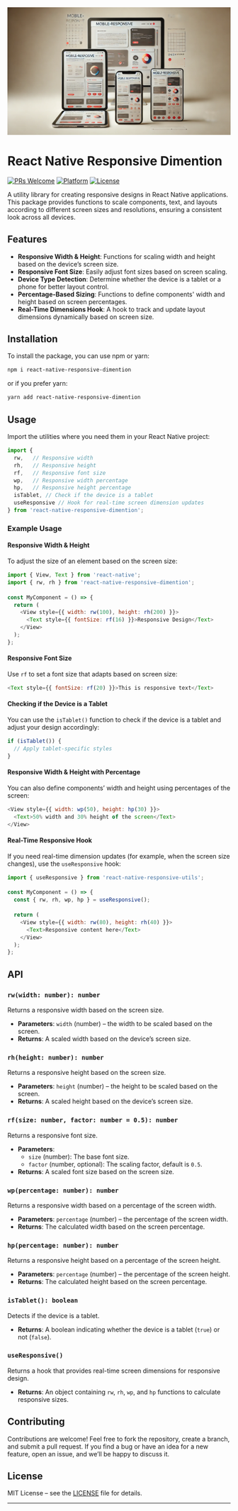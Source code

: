 <img src="MAIN.webp" alt="main image">


# React Native Responsive Dimention

[![PRs Welcome](https://img.shields.io/badge/PRs-Welcome-brightgreen.svg)](https://github.com/babarbilal303/react-native-responsive-dimention/pulls)
[![Platform](https://img.shields.io/badge/platform-react--native-lightgrey.svg)](http://facebook.github.io/react-native/)
[![License](https://img.shields.io/badge/license-MIT-blue.svg)](https://github.com/babarbilal303/react-native-responsive-dimention/blob/master/LICENSE) 

A utility library for creating responsive designs in React Native applications. This package provides functions to scale components, text, and layouts according to different screen sizes and resolutions, ensuring a consistent look across all devices.

## Features

- **Responsive Width & Height**: Functions for scaling width and height based on the device’s screen size.
- **Responsive Font Size**: Easily adjust font sizes based on screen scaling.
- **Device Type Detection**: Determine whether the device is a tablet or a phone for better layout control.
- **Percentage-Based Sizing**: Functions to define components' width and height based on screen percentages.
- **Real-Time Dimensions Hook**: A hook to track and update layout dimensions dynamically based on screen size.

## Installation

To install the package, you can use npm or yarn:

```bash
npm i react-native-responsive-dimention
```

or if you prefer yarn:

```bash
yarn add react-native-responsive-dimention
```

## Usage

Import the utilities where you need them in your React Native project:

```javascript
import {
  rw,   // Responsive width
  rh,   // Responsive height
  rf,   // Responsive font size
  wp,   // Responsive width percentage
  hp,   // Responsive height percentage
  isTablet, // Check if the device is a tablet
  useResponsive // Hook for real-time screen dimension updates
} from 'react-native-responsive-dimention';
```

### Example Usage

#### Responsive Width & Height

To adjust the size of an element based on the screen size:

```javascript
import { View, Text } from 'react-native';
import { rw, rh } from 'react-native-responsive-dimention';

const MyComponent = () => {
  return (
    <View style={{ width: rw(100), height: rh(200) }}>
      <Text style={{ fontSize: rf(16) }}>Responsive Design</Text>
    </View>
  );
};
```

#### Responsive Font Size

Use `rf` to set a font size that adapts based on screen size:

```javascript
<Text style={{ fontSize: rf(20) }}>This is responsive text</Text>
```

#### Checking if the Device is a Tablet

You can use the `isTablet()` function to check if the device is a tablet and adjust your design accordingly:

```javascript
if (isTablet()) {
  // Apply tablet-specific styles
}
```

#### Responsive Width & Height with Percentage

You can also define components’ width and height using percentages of the screen:

```javascript
<View style={{ width: wp(50), height: hp(30) }}>
  <Text>50% width and 30% height of the screen</Text>
</View>
```

#### Real-Time Responsive Hook

If you need real-time dimension updates (for example, when the screen size changes), use the `useResponsive` hook:

```javascript
import { useResponsive } from 'react-native-responsive-utils';

const MyComponent = () => {
  const { rw, rh, wp, hp } = useResponsive();
  
  return (
    <View style={{ width: rw(80), height: rh(40) }}>
      <Text>Responsive content here</Text>
    </View>
  );
};
```

## API

### `rw(width: number): number`

Returns a responsive width based on the screen size.

- **Parameters**: `width` (number) – the width to be scaled based on the screen.
- **Returns**: A scaled width based on the device’s screen size.

### `rh(height: number): number`

Returns a responsive height based on the screen size.

- **Parameters**: `height` (number) – the height to be scaled based on the screen.
- **Returns**: A scaled height based on the device’s screen size.

### `rf(size: number, factor: number = 0.5): number`

Returns a responsive font size.

- **Parameters**:
  - `size` (number): The base font size.
  - `factor` (number, optional): The scaling factor, default is `0.5`.
- **Returns**: A scaled font size based on the screen size.

### `wp(percentage: number): number`

Returns a responsive width based on a percentage of the screen width.

- **Parameters**: `percentage` (number) – the percentage of the screen width.
- **Returns**: The calculated width based on the screen percentage.

### `hp(percentage: number): number`

Returns a responsive height based on a percentage of the screen height.

- **Parameters**: `percentage` (number) – the percentage of the screen height.
- **Returns**: The calculated height based on the screen percentage.

### `isTablet(): boolean`

Detects if the device is a tablet.

- **Returns**: A boolean indicating whether the device is a tablet (`true`) or not (`false`).

### `useResponsive()`

Returns a hook that provides real-time screen dimensions for responsive design.

- **Returns**: An object containing `rw`, `rh`, `wp`, and `hp` functions to calculate responsive sizes.

## Contributing

Contributions are welcome! Feel free to fork the repository, create a branch, and submit a pull request. If you find a bug or have an idea for a new feature, open an issue, and we’ll be happy to discuss it.

## License

MIT License – see the [LICENSE](LICENSE) file for details.

---

